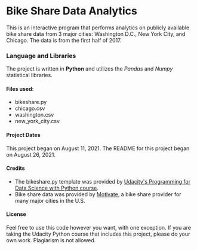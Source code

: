 # Bike Share Data Analytics
This is an interactive program that performs analytics on publicly available bike share data from 3 major cities:  Washington D.C., New York City, and Chicago.  The data is from the first half of 2017.

### Language and Libraries
The project is written in **Python** and utilizes the _Pandas_ and _Numpy_ statistical libraries.

#### Files used:
* bikeshare.py
* chicago.csv
* washington.csv
* new_york_city.csv

#### Project Dates
This project began on August 11, 2021.  The README for this project began on August 26, 2021.

#### Credits
* The bikeshare.py template was provided by [Udacity's Programming for Data Science with Python course](https://www.udacity.com/course/programming-for-data-science-nanodegree--nd104).  
* Bike share data was provided by [Motivate](https://www.motivateco.com), a bike share provider for many major cities in the U.S.

#### License
Feel free to use this code however you want, with one exception.  If you are taking the Udacity Python course that includes this project, please do your own work.  Plagiarism is not allowed.


